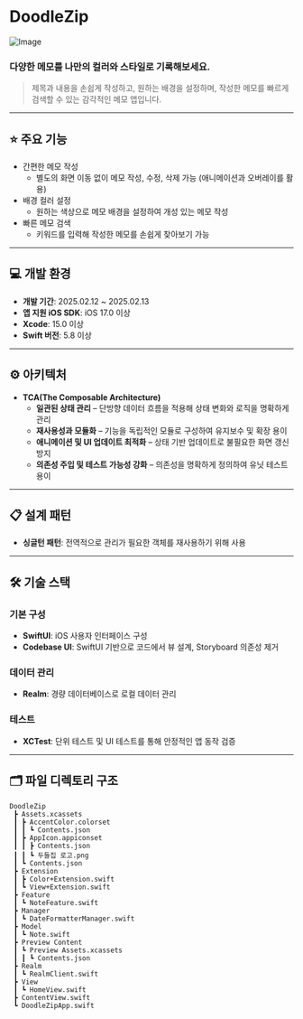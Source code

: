 # DoodleZip

![Image](https://github.com/user-attachments/assets/08d6fb15-3368-4ea4-bb84-ebe01357cdfd)

### 다양한 메모를 나만의 컬러와 스타일로 기록해보세요.

> 제목과 내용을 손쉽게 작성하고, 원하는 배경을 설정하며, 작성한 메모를 빠르게 검색할 수 있는 감각적인 메모 앱입니다.
> 

---

## ⭐️ 주요 기능

- 간편한 메모 작성
    - 별도의 화면 이동 없이 메모 작성, 수정, 삭제 가능 (애니메이션과 오버레이를 활용)
- 배경 컬러 설정
    - 원하는 색상으로 메모 배경을 설정하여 개성 있는 메모 작성
- 빠른 메모 검색
    - 키워드를 입력해 작성한 메모를 손쉽게 찾아보기 가능

---

## 💻 개발 환경

- **개발 기간**: 2025.02.12 ~ 2025.02.13
- **앱 지원 iOS SDK**: iOS 17.0 이상
- **Xcode**: 15.0 이상
- **Swift 버전**: 5.8 이상

---

## ⚙️ 아키텍처

- **TCA(The Composable Architecture)**
    - **일관된 상태 관리** – 단방향 데이터 흐름을 적용해 상태 변화와 로직을 명확하게 관리
    - **재사용성과 모듈화** – 기능을 독립적인 모듈로 구성하여 유지보수 및 확장 용이
    - **애니메이션 및 UI 업데이트 최적화** – 상태 기반 업데이트로 불필요한 화면 갱신 방지
    - **의존성 주입 및 테스트 가능성 강화** – 의존성을 명확하게 정의하여 유닛 테스트 용이

---

## 📋 설계 패턴

- **싱글턴 패턴**: 전역적으로 관리가 필요한 객체를 재사용하기 위해 사용

---

## 🛠️ 기술 스택

### **기본 구성**

- **SwiftUI**: iOS 사용자 인터페이스 구성
- **Codebase UI**: SwiftUI 기반으로 코드에서 뷰 설계, Storyboard 의존성 제거

### **데이터 관리**

- **Realm**: 경량 데이터베이스로 로컬 데이터 관리

### 테스트

- **XCTest**: 단위 테스트 및 UI 테스트를 통해 안정적인 앱 동작 검증

---

## 🗂️ 파일 디렉토리 구조

```
DoodleZip
 ┣ Assets.xcassets
 ┃ ┣ AccentColor.colorset
 ┃ ┃ ┗ Contents.json
 ┃ ┣ AppIcon.appiconset
 ┃ ┃ ┣ Contents.json
 ┃ ┃ ┗ 두들집 로고.png
 ┃ ┗ Contents.json
 ┣ Extension
 ┃ ┣ Color+Extension.swift
 ┃ ┗ View+Extension.swift
 ┣ Feature
 ┃ ┗ NoteFeature.swift
 ┣ Manager
 ┃ ┗ DateFormatterManager.swift
 ┣ Model
 ┃ ┗ Note.swift
 ┣ Preview Content
 ┃ ┗ Preview Assets.xcassets
 ┃ ┃ ┗ Contents.json
 ┣ Realm
 ┃ ┗ RealmClient.swift
 ┣ View
 ┃ ┗ HomeView.swift
 ┣ ContentView.swift
 ┗ DoodleZipApp.swift
```
